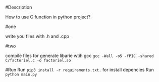 #Description

How to use C function in python project?

#one

write you files with .h and .cpp

#two 

compile files for generate libarie wtih gcc 
`gcc -Wall -o5 -fPIC -shared C/factoriel.c -o factoriel.so`

#Run
Run `pip3 install -r requirements.txt.` for install depencies
Run `python main.py` 